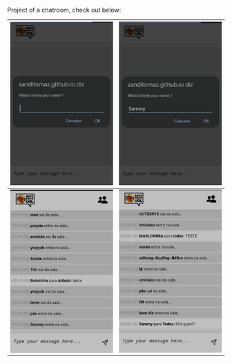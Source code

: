 Project of a chatroom, check out below:

![100x50](img/Image1.jpeg) | ![100x50](img/Image2.jpeg)
:--------------------------:|:---------------------------:
![100x50](img/Image3.jpeg) | ![100x50](img/Image4.jpeg)


